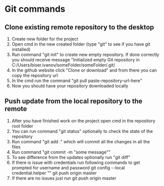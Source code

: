 # Git commands

## Clone existing remote repository to the desktop
1. Create new folder for the project
2. Open cmd in the new created folder (type "git" to see if you have git installed)
3. Run command "git init" to create new empty repository. If done correctly you should receive message "Initialized empty Git repository in C:/Users/biser.ivanov/someFolder/someFolder/.git/
4. In the github website click "Clone or download" and from there you can copy the repository url
5. In the cmd run the command "git pull paste-repository-url-here"
6. Now you should have your repository downloaded locally

## Push update from the local repository to the remote
1. After you have finished work on the project open cmd in the repository root folder
2. You can run command "git status" optionally to check the state of the repository
3. Run command "git add ." which will commit all the changes in all the files
4. Run command "git commit -m "some message""
5. To see difference from the updates optionally run "git diff"
5. If there is issue with credentials run following commands to get prompted for username and password
git config --local credential.helper ""
git push origin master
6. If there are no issues just run
git push origin master
